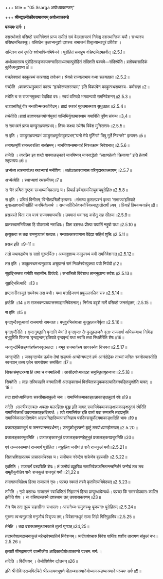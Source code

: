 +++
title = "05 Ssarga अयोध्याकाण्डम्"

+++
**श्रीमद्वाल्मीकीयरामायणम् अयोध्याकाण्डे**

**पञ्चमः सर्गः ।**

दशरथोक्तो वसिष्ठो रामनिवेशनं प्राप्य ससीतं रामं वेदव्रताचरणं निवेद्य दशरथान्तिकं ययौ। सभ्याश्च वसिष्ठमभितस्थुः। वसिष्ठेन कृताभ्यनुज्ञो दशरथः सभाजनं विसृज्यान्तःपुरं प्रविवेश ।

सन्दिश्य रामं नृपतिः श्वोभाविन्यभिषेचने। पुरोहितं समाहूय वसिष्ठमिदमब्रवीत्॥2.5.1॥

अथोपवासस्य पुरोहितस्ङ्कल्पमन्त्रादिसाध्यत्वात्पुरोहितं संदिशति पञ्चमे—संदिश्येति। व्रतोपवासादिकं कुर्वित्यनुज्ञाप्य॥1॥

गच्छोपवासं काकुत्स्थं कारयाद्य तपोधन। श्रेयसे राज्यलाभाय वध्वा सहयतव्रत॥2.5.2॥

गच्छेति ।काक्त्स्थमुपवासं कारय “हृक्रोरन्यतरस्याम्” इति विकल्पेन काकुत्स्थशब्दस्य– कर्मसज्ञा॥2॥

तथेति च स राजानमुक्त्वा वेदविदां वरः। स्वयं वसिष्ठो भगवान्ययौ रामनिवेशनम्॥2.5.3॥

उपवासयितुं वीर मन्त्रविन्मन्त्रकोविदम्। ब्राह्मं रथवरं युक्तमास्थाय सुधृतव्रतः॥2.5.4॥

तथेतीति।ब्राह्मं ब्राह्मणवहनयोग्यंयुक्तं वाजिभिर्युक्तमास्थाय ययाविति पूर्वेण संबन्धः॥3,4॥

स रामभवनं प्राप्य पाण्डुराभ्रघनप्रभम्। तिस्रः कक्ष्या रथेनैव विवेश मुनिसत्तमः॥2.5.5॥

स इति । पाण्डुराभ्रघनप्रभं पाण्डुराभ्रमूर्तसदृशप्रभम्“घनो मेघे मूर्तिगणे त्रिषु मूर्ते निरन्तरे” इत्यमरः॥5॥

तमागतमृषिं रामस्त्वरन्निव ससंभ्रमम्। मानयिष्यन्समानार्हं निश्चक्राम निवेशनात्॥2.5.6॥

तमिति । त्वरन्निव इव शब्दो वाक्यालङ्कारे मानयिष्यन् माननाद्धेतोः “लक्षणहेत्वोः क्रियायाः” इति हेत्वर्थे श्तृप्रत्ययः॥6॥

अभ्येत्य त्वरमाणोऽथ रथाभ्याशं मनीषिणः। ततोऽवतारयामास परिगृह्यरथात्स्वयम्॥2.5.7॥

अभ्येत्येति । रथाभ्याशं रथसमीपम्॥7॥

स चैनं प्रश्रितं दृष्ट्वा सम्भाष्याभिप्रसाद्य च। प्रियार्हं हर्षयन्राममित्युवाचपुरोहितः॥2.5.8॥

स इति । प्रश्रितं विनीतम् ‘विनीतप्रश्रितौ’इत्यमरः ।संभाष्य कुशलप्रश्नं कृत्वा ‘सभाज्य’इतिपाठे कुशलप्रश्नाधीनप्रीतिं जनयित्वेत्यर्थः । सभाजप्रीतिसेवनयोरियस्माद्धातोरार्षो ल्यप् । प्रियार्हं प्रियकथनार्हम्॥8॥

प्रसन्नस्ते पिता राम यत्त्वं राज्यमवाप्स्यसि। उपवासं भवानद्य करोतु सह सीतया॥2.5.9॥

प्रातस्त्वामभिषिक्ता हि यौवराज्ये नराधिपः। पिता दशरथः प्रीत्या ययातिं नहुषो यथा॥2.5.10॥

इत्युक्त्वा स तदा राममुपवासं यतव्रतः। मन्त्रवत्कारयामास वैदेह्या सहितं शुचिः॥2.5.11॥

प्रसन्न इति ॥9–11॥

ततो यथावद्रामेण स राज्ञो गुरुरर्चितः। अभ्यनुज्ञाप्य काकुत्स्थं ययौ रामनिवेशनात्॥2.5.12॥

तत इति । काकुत्स्थमभ्यनुज्ञाप्य अश्रुयान्तं रामं निवर्तस्वेत्युक्त्वा ययौ निर्ययौ॥12॥

सुहृद्भिस्तत्र रामोपि सहासीनः प्रियंवदैः। सभाजितो विवेशाथ ताननुज्ञाप्य सर्वशः॥2.5.13॥

सुहृद्भिरित्यादि ॥13॥

हृष्टनारीनरयुतं रामवेश्म तदा बभौ। यथा मत्तद्विजगणं प्रफुल्लनलिनं सरः॥2.5.14॥

हृष्टेति ॥14॥ स राजभवनप्रख्यात्तस्माद्रामनिवेशनात्। निर्गत्य ददृशे मार्गे वसिष्ठो जनसंवृतम्॥2.5.15॥

स इति ॥15॥

वृन्दवृन्दैरयूध्यायां राजमार्गाः समन्ततः। बभूवुरभिसंबाधाः कुतूहलजनैर्वृताः॥2.5.16॥

वृन्दवृन्दैरिति । वृन्दानुबद्धानि वृन्दानि येषां ते वृन्दवृन्दाः तैः कुतूहलजनैः वृताः राजमार्गां अभिसम्बाधा निबिडा बभूवुरिति यिजना ‘वृन्दवृन्दम्’इतिपाठे वृन्दवृन्दं यथा भवति तथा स्थितैरिति शेषः॥16॥

जनवृन्दोर्मिसङ्घर्षहर्षस्वनवृतस्तदा । बभूव राजमार्गस्य सागरस्येव निःस्वनः॥2.5.17॥

जनवृन्देति । जनवृन्दान्येव ऊर्मयः तेषां सङ्घर्षः अन्योन्यघटनं हर्षः आनंदोद्रेकः ताभ्यां जनितः स्वनोस्यास्तीति स्वनवान् तस्य एतेन सागरोपमा समर्थिता॥17॥

सिक्तसंमृष्टरथ्या हि तथा च वनमालिनी। आसीदयोध्यातदहः समुच्छ्रितगृहध्वजा॥2.5.18॥

सिक्तेति । त्दहः तस्मिन्नहनि वनमालिनी अलङ्कारार्थं विरचितक्रमुककदल्यादिवनपङ्तियुक्तेति
यावत् ॥18॥

तदा ह्ययोध्यानिलयः सस्त्रीबालाकुलो जनः। रामाभिषेकमाकाङ्क्षन्नाकाङ्क्षन्नुदयं रवेः॥19॥

तदेति ।सस्त्रीबालाबलः अबलाः बलरहिताः वृद्धा इति यावत् रामाभिषेकमाकाङ्क्षन्नाकाङ्क्षदुदयं रवेरिति रामाभिषेकार्थं उदयमाकाङ्क्षदित्यर्थः । श्वो रामाभिषेक इति वार्ता यदा समजनि तदाप्रभृति रामाभिषेकादरातिशयेन आहारनिद्रादिव्यापारान्विहाय परदिवससूर्योदयमाकाङ्क्षदिति भावः॥19॥

प्रजालङ्कारभूतं च जनस्यानन्दवर्धनम्। उत्सुकोभूज्जनो द्रष्टुं तमयोध्यामहोत्सवम्॥2.5.20॥

प्रजालङ्कारभूतमिति । प्रजालङ्कारभूतं प्रजालङ्करणहेतुभूतं प्रजालङ्करप्रचुरमिति॥20॥

एवं तज्जनसम्बाधं राजमार्गं पुरोहितः। व्यूहन्निव जनौघं तं शनै राजकुलं ययौ॥2.5.21॥

सिताभ्रशिखरप्रख्यं प्रासादमधिरुह्य च। समीयाय नरेन्द्रेण शक्रेणेव बृहस्पतिः॥2.5.22॥

एवमिति । राजमार्गं पश्यन्निति शेषः। तं जनौघं व्यूहन्निव रामाभिषेकजनितानन्दनिर्भरं जनौघं तत्र तत्र समूहीकुर्वन्निव शनैः राजकुलं राजगृहं ययौ॥21,22॥

तमागतमभिप्रेक्ष्य हित्वा राजासनं नृपः। पप्रच्छ स्वमतं तस्मै कृतमित्यभिवेदयत्॥2.5.23॥

तमिति । नृपो दशरथः राजासनं स्वाधिष्ठितं सिंहासनं हित्वा प्रत्युत्थायेत्यर्थः। पप्रच्छ किं रामस्योपवासः कारित इतीति शेषः । सः वसिष्ठस्तस्मै दशरथाय तत् उपवासकरणम्॥23॥

तेन चैव तदा तुल्यं सहासीनाः सभासदः। आसनेभ्यः समुत्तस्थुः पूजयन्तः पुरोहितम्॥2.5.24॥

गुरुणा त्वभ्यनुज्ञातो मनुजौघं विसृज्य तम्। विवेशान्तःपुरं राजा सिंहो गिरिगुहामिव॥2.5.25॥

तेनेति । तदा दशरथसमुत्थानकाले तुल्यं युगपत्॥24,25॥

तदग्र्यवेषप्रमदाजनाकुलं महेन्द्रवेश्मप्रतिमं निवेशनम्। व्यदीपयंश्चारु विवेश पार्थिवः शशीव तारागण संकुलं नभः॥2.5.26॥

इत्यार्षे श्रीमद्रामायणे वाल्मीकीय आदिकाव्येयोध्याकाण्डे पञ्चमः सर्गः ।

तदिति । विदीपयन् । तेजोविशेषेण द्योतयन्॥26॥

इति श्रीगोविन्दराजविरचिते श्रीरामायणभूषणे पीताम्बराख्यानेयोध्याकाण्डव्याख्याने पञ्चमः सर्गः॥5॥
